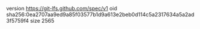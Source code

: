 version https://git-lfs.github.com/spec/v1
oid sha256:0ea2707aa9ed9a85f03577b1d9a613e2beb0d114c5a2317634a5a2ad3f5759f4
size 2565
